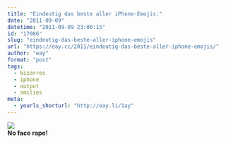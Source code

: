 ```yaml
---
title: "Eindeutig das beste aller iPhone-Emojis:"
date: "2011-09-09"
datetime: "2011-09-09 23:00:15"
id: "17086"
slug: "eindeutig-das-beste-aller-iphone-emojis"
url: "https://eay.cc/2011/eindeutig-das-beste-aller-iphone-emojis/"
author: "eay"
format: "post"
tags:
  - bizarres
  - iphone
  - output
  - smilies
meta:
  - yourls_shorturl: "http://eay.li/1ay"
---
```


![](https://eay.cc/uploads/2011/facewithnogoodgesture.png)  
**No face rape!**
